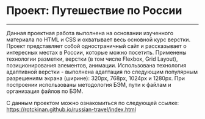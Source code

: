 # Проект: Путешествие по России
___

Данная проектная работа выполнена на основании изученного материала по HTML и CSS и охватывает весь основной курс верстки. Проект представляет собой одностраничный сайт и рассказывает о интересных местах в России, которые можно посетить. Применены технологии разметки, верстки (в том числе Flexbox, Grid Layout), позиционирования элементов, анимации. Использована технология адаптивной верстки - выполнена адаптация по следующим популярным разрешениям экрана (ширине): 320px, 768px, 1024px и 1280px.
При построении использованы методология БЭМ, пути к файлам и организация файлов по БЭМ.

С данным проектом можно ознакомиться по следующей ссылке: https://rotckinan.github.io/russian-travel/index.html